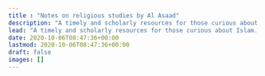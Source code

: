 ```yaml
---
title : "Notes on religious studies by Al Asaad"
description: "A timely and scholarly resources for those curious about Islam. myMuslim aims to address all misconceptions about Islam and its relation to Christianity and Judaism."
lead: "A timely and scholarly resources for those curious about Islam. myMuslim aims to address all misconceptions about Islam and its relation to Christianity and Judaism."
date: 2020-10-06T08:47:36+00:00
lastmod: 2020-10-06T08:47:36+00:00
draft: false
images: []
---
```

